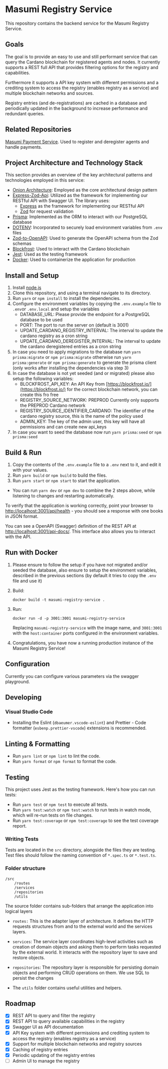 # Masumi Registry Service

This repository contains the backend service for the Masumi Registry Service.

## Goals

The goal is to provide an easy to use and still performant service that can query the Cardano blockchain for registered agents and nodes.
It currently supports a REST full API that provides filtering options for the registry and capabilities.

Furthermore it supports a API key system with different permissions and a crediting system to access the registry (enables registry as a service) and multiple blockchain networks and sources.

Registry entries (and de-registrations) are cached in a database and periodically updated in the background to increase performance and redundant queries.

## Related Repositories

[Masumi Payment Service](https://github.com/nftmakerio/masumi-payment-service). Used to register and deregister agents and handle payments.

## Project Architecture and Technology Stack

This section provides an overview of the key architectural patterns and technologies employed in this service:

- [Onion Architecture](http://jeffreypalermo.com/blog/the-onion-architecture-part-1/):
  Employed as the core architectural design pattern
- [Express-Zod-Api](https://www.npmjs.com/package/express-zod-api): Utilized as the framework for implementing our RESTful API with Swagger UI. The library uses:
  - [Express](http://expressjs.com/) as the framework for implementing our RESTful API
  - [Zod](https://www.npmjs.com/package/zod) for request validation
- [Prisma](https://www.prisma.io/): Implemented as the ORM to interact with our PostgreSQL database
- [DOTENV](https://www.npmjs.com/package/dotenv): Incorporated to securely load environment variables from `.env` files
- [Zod-to-OpenAPI](https://www.npmjs.com/package/@asteasolutions/zod-to-openapi): Used to generate the OpenAPI schema from the Zod schemas
- [Blockfrost](https://www.npmjs.com/package/@blockfrost/blockfrost-js): Used to interact with the Cardano blockchain
- [Jest](https://jestjs.io/): Used as the testing framework
- [Docker](https://www.docker.com/): Used to containerize the application for production

## Install and Setup

1. Install [node.js](https://nodejs.org/en/download/)
2. Clone this repository, and using a terminal navigate to its directory.
3. Run `yarn` or `npm install` to install the dependencies.
4. Configure the environment variables by copying the `.env.example` file to `.env`or `.env.local` and setup the variables
   - DATABASE_URL: Please provide the endpoint for a PostgreSQL database to be used
   - PORT: The port to run the server on (default is 3001)
   - UPDATE_CARDANO_REGISTRY_INTERVAL: The interval to update the cardano registry as a cron string
   - UPDATE_CARDANO_DEREGISTER_INTERVAL: The interval to update the cardano deregistered entries as a cron string
5. In case you need to apply migrations to the database run `yarn prisma:migrate` or `npm prisma:migrate` otherwise run `yarn prisma:generate` or `npm prisma:generate` to generate the prisma client (only works after installing the dependencies via step 3)
6. In case the database is not yet seeded (and or migrated) please also setup the following variables:
   - BLOCKFROST_API_KEY: An API Key from [https://blockfrost.io/](https://blockfrost.io/) for the correct blockchain network, you can create this fro free
   - REGISTRY_SOURCE_NETWORK: PREPROD Currently only supports the PREPROD Cardano network
   - REGISTRY_SOURCE_IDENTIFIER_CARDANO: The identifier of the cardano registry source, this is the name of the policy used
   - ADMIN_KEY: The key of the admin user, this key will have all permissions and can create new api_keys
7. In case you want to seed the database now run `yarn prisma:seed` or `npm prisma:seed`

## Build & Run

1. Copy the contents of the `.env.example` file to a `.env` next to it, and edit it with your values.
2. Run `yarn build` or `npm build` to build the files.
3. Run `yarn start` or `npm start` to start the application.

- You can run `yarn dev` or `npm dev` to combine the 2 steps above, while listening to changes and restarting automatically.

To verify that the application is working correctly, point your browser to
[http://localhost:3001/api/health](http://localhost:3001/api/health) - you
should see a response with one books in JSON format.

You can see a OpenAPI (Swagger) definition of the REST API at
[http://localhost:3001/api-docs/](http://localhost:3001/api-docs/). This
interface also allows you to interact with the API.

## Run with Docker

1. Please ensure to follow the setup if you have not migrated and/or seeded the database, also ensure to setup the environment variables, described in the previous sections (by default it tries to copy the `.env` file and use it)
2. Build:

   ```
   docker build -t masumi-registry-service .
   ```

3. Run:

   ```
   docker run -d -p 3001:3001 masumi-registry-service
   ```

   Replacing `masumi-registry-service` with the image name, and `3001:3001` with the `host:container` ports configured in the environment variables.

4. Congratulations, you have now a running production instance of the Masumi Registry Service!

## Configuration

Currently you can configure various parameters via the swagger playground.

## Developing

### Visual Studio Code

- Installing the Eslint (`dbaeumer.vscode-eslint`) and Prettier - Code formatter (`esbenp.prettier-vscode`) extensions is recommended.

## Linting & Formatting

- Run `yarn lint` or `npm lint` to lint the code.
- Run `yarn format` or `npm format` to format the code.

## Testing

This project uses Jest as the testing framework. Here's how you can run tests:

- Run `yarn test` or `npm test` to execute all tests.
- Run `yarn test:watch` or `npm test:watch` to run tests in watch mode, which will re-run tests on file changes.
- Run `yarn test:coverage` or `npm test:coverage` to see the test coverage report.

### Writing Tests

Tests are located in the `src` directory, alongside the files they are testing. Test files should follow the naming convention of `*.spec.ts` or `*.test.ts`.

### Folder structure

```
/src
    /routes
    /services
    /repositories
    /utils
```

The source folder contains sub-folders that arrange the application into logical
layers

- `routes:` This is the adapter layer of architecture. It defines the HTTP requests structures from and to the external world and the services layers.

- `services`: The service layer coordinates high-level activities such as
  creation of domain objects and asking them to perform tasks requested by the
  external world. It interacts with the repository layer to save and restore
  objects.

- `repositories`: The repository layer is responsible for persisting domain
  objects and performing CRUD operations on them. We use SQL to persist the
  changes

- The `utils` folder contains useful utilities and helpers.

## Roadmap

- [x] REST API to query and filter the registry
- [x] REST API to query available capabilities in the registry
- [x] Swagger UI as API documentation
- [x] API Key system with different permissions and crediting system to access the registry (enables registry as a service)
- [x] Support for multiple blockchain networks and registry sources
- [x] Caching of registry entries
- [x] Periodic updating of the registry entries
- [ ] Admin UI to manage the registry
